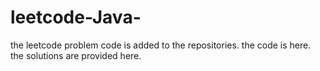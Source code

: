 # leetcode-Java-
the leetcode problem code is added to the repositories.
the code is here.
the solutions are provided here.









